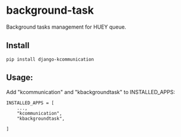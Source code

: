# background-task

Background tasks management for HUEY queue.

## Install

```
pip install django-kcommunication
```

## Usage:

Add "kcommunication" and "kbackgroundtask" to INSTALLED_APPS:


```
INSTALLED_APPS = [
    ...,
    "kcommunication",
    "kbackgroundtask",
    
]
```
